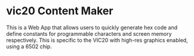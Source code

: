 # vic20 Content Maker

This is a Web App that allows users to quickly generate hex code and define constants for programmable characters and screen memory respectively. This is specific to the VIC20 with high-res graphics enabled, using a 6502 chip.
